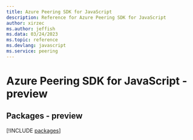 ```yaml
---
title: Azure Peering SDK for JavaScript
description: Reference for Azure Peering SDK for JavaScript
author: xirzec
ms.author: jeffish
ms.data: 03/24/2023
ms.topic: reference
ms.devlang: javascript
ms.service: peering
---
```

# Azure Peering SDK for JavaScript - preview
## Packages - preview
[!INCLUDE [packages](peering-index.md)]
